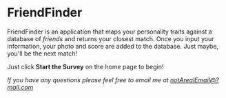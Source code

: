 # FriendFinder

FriendFinder is an application that maps your personality traits against a database of *friends* and returns your closest match. Once you input your information, your photo and score are added to the database. Just maybe, you'll be the next match!

Just click **Start the Survey** on the home page to begin!

*If you have any questions please feel free to email me at [notArealEmail@?mail.com](http://www.masswerk.at/googleBBS/)*

